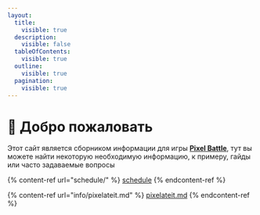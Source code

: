 ```yaml
---
layout:
  title:
    visible: true
  description:
    visible: false
  tableOfContents:
    visible: true
  outline:
    visible: true
  pagination:
    visible: true
---
```


# 👋 Добро пожаловать

Этот сайт является сборником информации для игры [**Pixel Battle**](https://pixelbattle.fun), тут вы можете найти некоторую необходимую информацию, к примеру, гайды или часто задаваемые вопросы

{% content-ref url="schedule/" %}
[schedule](schedule/)
{% endcontent-ref %}

{% content-ref url="info/pixelateit.md" %}
[pixelateit.md](info/pixelateit.md)
{% endcontent-ref %}
